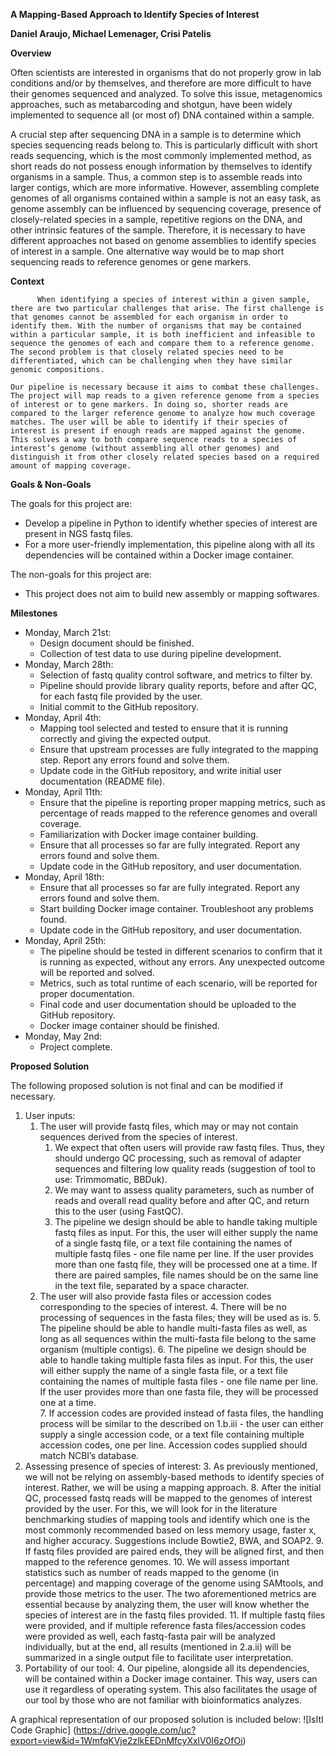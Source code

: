 <!-----

Yay, no errors, warnings, or alerts!

Conversion time: 0.459 seconds.


Using this Markdown file:

1. Paste this output into your source file.
2. See the notes and action items below regarding this conversion run.
3. Check the rendered output (headings, lists, code blocks, tables) for proper
   formatting and use a linkchecker before you publish this page.

Conversion notes:

* Docs to Markdown version 1.0β33
* Thu Mar 31 2022 09:29:36 GMT-0700 (PDT)
* Source doc: COMP 483 Design Doc
----->


**A Mapping-Based Approach to Identify Species of Interest**

**Daniel Araujo, Michael Lemenager, Crisi Patelis**

**Overview** 

Often scientists are interested in organisms that do not properly grow in lab conditions and/or by themselves, and therefore are more difficult to have their genomes sequenced and analyzed. To solve this issue, metagenomics approaches, such as metabarcoding and shotgun, have been widely implemented to sequence all (or most of) DNA contained within a sample. 

A crucial step after sequencing DNA in a sample is to determine which species sequencing reads belong to. This is particularly difficult with short reads sequencing, which is the most commonly implemented method, as short reads do not possess enough information by themselves to identify organisms in a sample. Thus, a common step is to assemble reads into larger contigs, which are more informative. However, assembling complete genomes of all organisms contained within a sample is not an easy task, as genome assembly can be influenced by sequencing coverage, presence of closely-related species in a sample, repetitive regions on the DNA, and other intrinsic features of the sample. Therefore, it is necessary to have different approaches not based on genome assemblies to identify species of interest in a sample. One alternative way would be to map short sequencing reads to reference genomes or gene markers. 

**Context** 

          When identifying a species of interest within a given sample, there are two particular challenges that arise. The first challenge is that genomes cannot be assembled for each organism in order to identify them. With the number of organisms that may be contained within a particular sample, it is both inefficient and infeasible to sequence the genomes of each and compare them to a reference genome. The second problem is that closely related species need to be differentiated, which can be challenging when they have similar genomic compositions. 

	Our pipeline is necessary because it aims to combat these challenges. The project will map reads to a given reference genome from a species of interest or to gene markers. In doing so, shorter reads are compared to the larger reference genome to analyze how much coverage matches. The user will be able to identify if their species of interest is present if enough reads are mapped against the genome. This solves a way to both compare sequence reads to a species of interest’s genome (without assembling all other genomes) and distinguish it from other closely related species based on a required amount of mapping coverage. 

	

**Goals & Non-Goals**

The goals for this project are:



* Develop a pipeline in Python to identify whether species of interest are present in NGS fastq files.
* For a more user-friendly implementation, this pipeline along with all its dependencies will be contained within a Docker image container. 

The non-goals for this project are:



* This project does not aim to build new assembly or mapping softwares. 

**Milestones**



* Monday, March 21st:
    * Design document should be finished.
    * Collection of test data to use during pipeline development. 
* Monday, March 28th:
    * Selection of fastq quality control software, and metrics to filter by. 
    * Pipeline should provide library quality reports, before and after QC, for each fastq file provided by the user. 
    * Initial commit to the GitHub repository.
* Monday, April 4th:
    * Mapping tool selected and tested to ensure that it is running correctly and giving the expected output.
    * Ensure that upstream processes are fully integrated to the mapping step. Report any errors found and solve them. 
    * Update code in the GitHub repository, and write initial user documentation (README file).  
* Monday, April 11th: 
    * Ensure that the pipeline is reporting proper mapping metrics, such as percentage of reads mapped to the reference genomes and overall coverage.
    * Familiarization with Docker image container building. 
    * Ensure that all processes so far are fully integrated. Report any errors found and solve them. 
    * Update code in the GitHub repository, and user documentation. 
* Monday, April 18th:
    * Ensure that all processes so far are fully integrated. Report any errors found and solve them. 
    * Start building Docker image container. Troubleshoot any problems found. 
    * Update code in the GitHub repository, and user documentation. 
* Monday, April 25th: 
    * The pipeline should be tested in different scenarios to confirm that it is running as expected, without any errors. Any unexpected outcome will be reported and solved. 
    * Metrics, such as total runtime of each scenario, will be reported for proper documentation. 
    * Final code and user documentation should be uploaded to the GitHub repository.
    * Docker image container should be finished.
* Monday, May 2nd: 
    * Project complete.

**Proposed Solution**

The following proposed solution is not final and can be modified if necessary. 



1. User inputs:
    1. The user will provide fastq files, which may or may not contain sequences derived from the species of interest.
        1. We expect that often users will provide raw fastq files. Thus, they should undergo QC processing, such as removal of adapter sequences and filtering low quality reads (suggestion of tool to use: Trimmomatic, BBDuk). 
        2. We may want to assess quality parameters, such as number of reads and overall read quality before and after QC, and return this to the user (using FastQC).
        3. The pipeline we design should be able to handle taking multiple fastq files as input. For this, the user will either supply the name of a single fastq file, or a text file containing the names of multiple fastq files - one file name per line. If the user provides more than one fastq file, they will be processed one at a time. If there are paired samples, file names should be on the same line in the text file, separated by a space character. 
    2. The user will also provide fasta files or accession codes corresponding to the species of interest.
        4. There will be no processing of sequences in the fasta files; they will be used as is.
        5. The pipeline should be able to handle multi-fasta files as well, as long as all sequences within the multi-fasta file belong to the same organism (multiple contigs).
        6. The pipeline we design should be able to handle taking multiple fasta files as input. For this, the user will either supply the name of a single fasta file, or a text file containing the names of multiple fasta files - one file name per line. If the user provides more than one fasta file, they will be processed one at a time.  
        7. If accession codes are provided instead of fasta files, the handling process will be similar to the described on 1.b.iii - the user can either supply a single accession code, or a text file containing multiple accession codes, one per line. Accession codes supplied should match NCBI’s database. 
2. Assessing presence of species of interest:
    3. As previously mentioned, we will not be relying on assembly-based methods to identify species of interest. Rather, we will be using a mapping approach. 
        8. After the initial QC, processed fastq reads will be mapped to the genomes of interest provided by the user. For this, we will look for in the literature benchmarking studies of mapping tools and identify which one is the most commonly recommended based on less memory usage, faster x, and higher accuracy. Suggestions include Bowtie2, BWA, and SOAP2. 
        9. If fastq files provided are paired ends, they will be aligned first, and then mapped to the reference genomes.
        10. We will assess important statistics such as number of reads mapped to the genome (in percentage) and mapping coverage of the genome using SAMtools, and provide those metrics to the user. The two aforementioned metrics are essential because by analyzing them, the user will know whether the species of interest are in the fastq files provided. 
        11. If multiple fastq files were provided, and if multiple reference fasta files/accession codes were provided as well, each fastq-fasta pair will be analyzed individually, but at the end, all results (mentioned in 2.a.ii) will be summarized in a single output file to facilitate user interpretation. 
3. Portability of our tool:
    4. Our pipeline, alongside all its dependencies, will be contained within a Docker image container. This way, users can use it regardless of operating system. This also facilitates the usage of our tool by those who are not familiar with bioinformatics analyzes. 

A graphical representation of our proposed solution is included below:
![IsItI Code Graphic] (https://drive.google.com/uc?export=view&id=1WmfqKVje2zlkEEDnMfcyXxlV0I6zOfOi)
